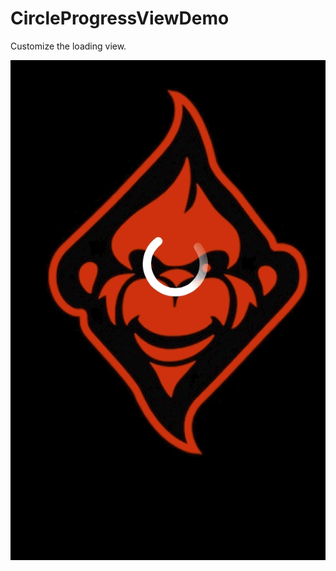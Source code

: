 CircleProgressViewDemo
======================

Customize the loading view.


![Screenshot](https://github.com/tuchangwei/CircleProgressViewDemo/blob/master/CircleProgressViewDemo/screenshot.gif)